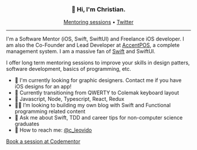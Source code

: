 <h3 align="center">👋 Hi, I'm Christian.</h3>

<p align="center">
  <a href="https://www.codementor.io/@christian.leovido">Mentoring sessions</a> •
  <a href="https://twitter.com/c_leovido">Twitter</a>

</p>

---

I'm a Software Mentor (iOS, Swift, SwiftUI) and Freelance iOS developer. I am also the Co-Founder and Lead Developer at [AccentPOS](https://accentpos.com), a complete management system. I am a massive fan of [Swift](https://github.com/apple/swift) and SwiftUI.

I offer long term mentoring sessions to improve your skills in design patters, software development, basics of programming, etc.

- 🔭 I'm currently looking for graphic designers. Contact me if you have iOS designs for an app!
- 🌱 Currently transitioning from QWERTY to Colemak keyboard layout
- 👔 Javascript, Node, Typescript, React, Redux
- 👏🏼 I’m looking to building my own blog with Swift and Functional programming related content
- 💬 Ask me about Swift, TDD and career tips for non-computer science graduates
- 📩 How to reach me: [@c_leovido](https://twitter.com/c_leovido)


[Book a session at Codementor](https://www.codementor.io/@christian.leovido)

